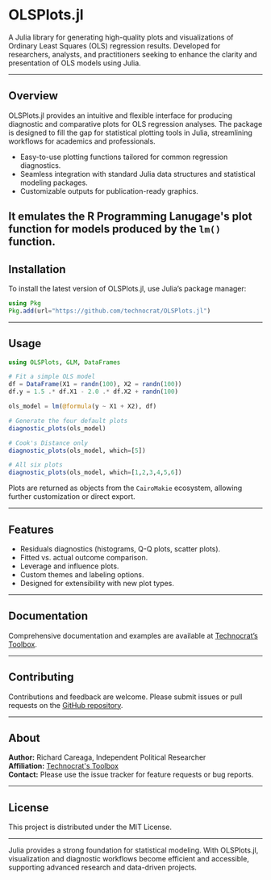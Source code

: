# OLSPlots.jl

A Julia library for generating high-quality plots and visualizations of Ordinary Least Squares (OLS) regression results. Developed for researchers, analysts, and practitioners seeking to enhance the clarity and presentation of OLS models using Julia.

---

## Overview

OLSPlots.jl provides an intuitive and flexible interface for producing diagnostic and comparative plots for OLS regression analyses. The package is designed to fill the gap for statistical plotting tools in Julia, streamlining workflows for academics and professionals.

- Easy-to-use plotting functions tailored for common regression diagnostics.
- Seamless integration with standard Julia data structures and statistical modeling packages.
- Customizable outputs for publication-ready graphics.

It emulates the R Programming Lanugage's plot function for models produced by the `lm()` function.
---

## Installation

To install the latest version of OLSPlots.jl, use Julia’s package manager:

```julia
using Pkg
Pkg.add(url="https://github.com/technocrat/OLSPlots.jl")
```

---

## Usage

```julia
using OLSPlots, GLM, DataFrames

# Fit a simple OLS model
df = DataFrame(X1 = randn(100), X2 = randn(100))
df.y = 1.5 .* df.X1 - 2.0 .* df.X2 + randn(100)

ols_model = lm(@formula(y ~ X1 + X2), df)

# Generate the four default plots
diagnostic_plots(ols_model)

# Cook's Distance only 
diagnostic_plots(ols_model, which=[5])

# All six plots
diagnostic_plots(ols_model, which=[1,2,3,4,5,6])
```

Plots are returned as objects from the `CairoMakie` ecosystem, allowing further customization or direct export.

---

## Features

- Residuals diagnostics (histograms, Q-Q plots, scatter plots).
- Fitted vs. actual outcome comparison.
- Leverage and influence plots.
- Custom themes and labeling options.
- Designed for extensibility with new plot types.

---

## Documentation

Comprehensive documentation and examples are available at [Technocrat’s Toolbox](https://technocrat.site).

---

## Contributing

Contributions and feedback are welcome. Please submit issues or pull requests on the [GitHub repository](https://github.com/technocrat/OLSPlots.jl).

---

## About

**Author:** Richard Careaga, Independent Political Researcher  
**Affiliation:** [Technocrat's Toolbox](https://technocrat.site)  
**Contact:** Please use the issue tracker for feature requests or bug reports.

---

## License

This project is distributed under the MIT License.

---

Julia provides a strong foundation for statistical modeling. With OLSPlots.jl, visualization and diagnostic workflows become efficient and accessible, supporting advanced research and data-driven projects.
